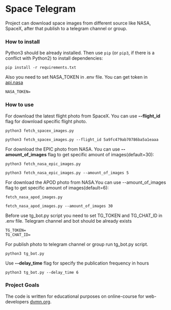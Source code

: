 # Space Telegram

Project can download space images from different source like NASA, SpaceX, after that publish to a telegram channel or group.

### How to install

Python3 should be already installed. 
Then use `pip` (or `pip3`, if there is a conflict with Python2) to install dependencies:
```
pip install -r requirements.txt
```
Also you need to set NASA_TOKEN in .env file. You can get token in [api.nasa](https://api.nasa.gov/)
```
NASA_TOKEN=
```
### How to use

For download the latest flight photo from SpaceX. You can use **--flight_id** flag for download specific flight photo.

```
python3 fetch_spacex_images.py 
```
```
python3 fetch_spacex_images.py --flight_id 5a9fc479ab70786ba5a1eaaa
```
For download the EPIC photo from NASA. You can use **--amount_of_images** flag to get specific amount of images(default=30):
```
python3 fetch_nasa_epic_images.py
```
```
python3 fetch_nasa_epic_images.py --amount_of_images 5
```
For download the APOD photo from NASA.You can use --amount_of_images flag to get specific amount of images(default=6):
```
fetch_nasa_apod_images.py
```
```
fetch_nasa_apod_images.py --amount_of_images 30
```
Before use tg_bot.py script you need to set TG_TOKEN and TG_CHAT_ID in .env file. Telegram channel and bot should be already exists
```
TG_TOKEN=
TG_CHAT_ID=
```
For publish photo to telegram channel or group run tg_bot.py script.
```
python3 tg_bot.py
```
Use **--delay_time** flag for specify the publication frequency in hours
```
python3 tg_bot.py --delay_time 6
```
### Project Goals

The code is written for educational purposes on online-course for web-developers [dvmn.org](https://dvmn.org/).